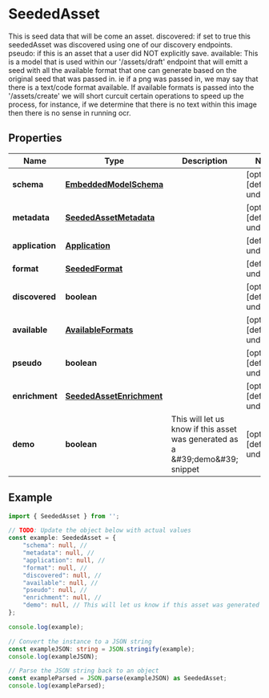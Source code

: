 
# SeededAsset

This is seed data that will be come an asset.  discovered: if set to true this seededAsset was discovered using one of our discovery endpoints.  pseudo: if this is an asset that a user did NOT explicitly save.  available: This is a model that is used within our \'/assets/draft\' endpoint that will emitt a seed with all the available format that one can generate based on the original seed that was passed in. ie if a png was passed in, we may  say that there is a text/code format available. If available formats is passed into the \'/assets/create\' we will short curcuit certain operations to speed up the process, for instance, if we determine that there is no text within this image then there is no sense in running ocr. 

## Properties

Name | Type | Description | Notes
------------ | ------------- | ------------- | -------------
**schema** | [**EmbeddedModelSchema**](EmbeddedModelSchema) |  | [optional] [default to undefined]
**metadata** | [**SeededAssetMetadata**](SeededAssetMetadata) |  | [optional] [default to undefined]
**application** | [**Application**](Application) |  | [default to undefined]
**format** | [**SeededFormat**](SeededFormat) |  | [default to undefined]
**discovered** | **boolean** |  | [optional] [default to undefined]
**available** | [**AvailableFormats**](AvailableFormats) |  | [optional] [default to undefined]
**pseudo** | **boolean** |  | [optional] [default to undefined]
**enrichment** | [**SeededAssetEnrichment**](SeededAssetEnrichment) |  | [optional] [default to undefined]
**demo** | **boolean** | This will let us know if this asset was generated as a \&#39;demo\&#39; snippet | [optional] [default to undefined]

## Example

```typescript
import { SeededAsset } from '';

// TODO: Update the object below with actual values
const example: SeededAsset = {
    "schema": null, // 
    "metadata": null, // 
    "application": null, // 
    "format": null, // 
    "discovered": null, // 
    "available": null, // 
    "pseudo": null, // 
    "enrichment": null, // 
    "demo": null, // This will let us know if this asset was generated as a \&#39;demo\&#39; snippet
};

console.log(example);

// Convert the instance to a JSON string
const exampleJSON: string = JSON.stringify(example);
console.log(exampleJSON);

// Parse the JSON string back to an object
const exampleParsed = JSON.parse(exampleJSON) as SeededAsset;
console.log(exampleParsed);
```




